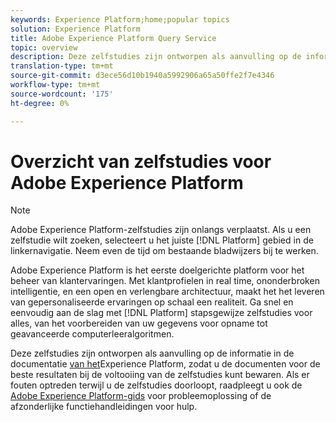 ```yaml
---
keywords: Experience Platform;home;popular topics
solution: Experience Platform
title: Adobe Experience Platform Query Service
topic: overview
description: Deze zelfstudies zijn ontworpen als aanvulling op de informatie in de documentatie van het Experience Platform, zodat u de documenten voor de beste resultaten bij de voltooiing van de lesbestanden kunt bewaren.
translation-type: tm+mt
source-git-commit: d3ece56d10b1940a5992906a65a50ffe2f7e4346
workflow-type: tm+mt
source-wordcount: '175'
ht-degree: 0%

---
```



# Overzicht van zelfstudies voor Adobe Experience Platform

>[!NOTE]
>
>Adobe Experience Platform-zelfstudies zijn onlangs verplaatst. Als u een zelfstudie wilt zoeken, selecteert u het juiste [!DNL Platform] gebied in de linkernavigatie. Neem even de tijd om bestaande bladwijzers bij te werken.

Adobe Experience Platform is het eerste doelgerichte platform voor het beheer van klantervaringen. Met klantprofielen in real time, ononderbroken intelligentie, en een open en verlengbare architectuur, maakt het het leveren van gepersonaliseerde ervaringen op schaal een realiteit. Ga snel en eenvoudig aan de slag met [!DNL Platform] stapsgewijze zelfstudies voor alles, van het voorbereiden van uw gegevens voor opname tot geavanceerde computerleeralgoritmen.

Deze zelfstudies zijn ontworpen als aanvulling op de informatie in de documentatie [van het](../landing/documentation/overview.md)Experience Platform, zodat u de documenten voor de beste resultaten bij de voltooiing van de zelfstudies kunt bewaren. Als er fouten optreden terwijl u de zelfstudies doorloopt, raadpleegt u ook de [Adobe Experience Platform-gids](../landing/troubleshooting.md) voor probleemoplossing of de afzonderlijke functiehandleidingen voor hulp.